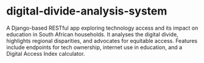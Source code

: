 # digital-divide-analysis-system
A Django-based RESTful app exploring technology access and its impact on education in South African households. It analyses the digital divide, highlights regional disparities, and advocates for equitable access. Features include endpoints for tech ownership, internet use in education, and a Digital Access Index calculator.
